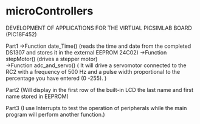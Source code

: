 # microControllers

DEVELOPMENT OF APPLICATIONS FOR THE VIRTUAL PICSIMLAB BOARD (PIC18F452)

Part1
->Function date_Time() (reads the time and date from the completed DS1307 and stores it in the external EEPROM 24C02)
->Function stepMotor() (drives a stepper motor)    
->Function adc_and_servo()  ( It will drive a servomotor connected to the RC2 with a frequency of 500 Hz and a pulse width proportional to the                               percentage you have entered (0 -255). )       

Part2
(Will display in the first row of the built-in LCD the last name and first name stored in EEPROM)

Part3
(I use Interrupts to test the operation of peripherals while the main program will perform another function.)
